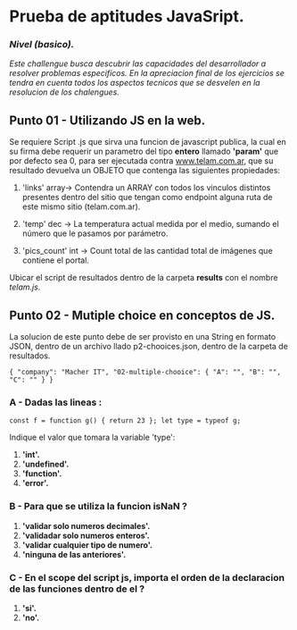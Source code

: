 # **Prueba de aptitudes JavaSript.**

### ***Nivel (basico).***


*Este challengue busca descubrir las capacidades del desarrollador a resolver problemas especificos.
En la apreciacion final de los ejercicios se tendra en cuenta todos los aspectos tecnicos que se desvelen en la resolucion de los chalengues.*


## **Punto 01 -  Utilizando JS en la web.**
Se requiere Script .js que sirva una funcion de javascript publica, la cual en su firma debe requerir un parametro del tipo **entero** llamado **'param'** que por defecto sea 0, para ser ejecutada contra www.telam.com.ar, que su resultado devuelva un OBJETO que contenga las siguientes propiedades:

1. 'links' array-> Contendra un ARRAY con todos los vinculos distintos presentes dentro del sitio que tengan como endpoint alguna ruta de este mismo sitio (telam.com.ar).

2.	'temp' dec -> La temperatura actual medida por el medio, sumando el número que le pasamos por parámetro.

3. 'pics_count' int -> Count total de las cantidad total de imágenes que contiene el portal.

Ubicar el script de resultados dentro de la carpeta **results** con el nombre *telam.js*.

## **Punto 02 - Mutiple choice en conceptos de JS.**

La solucion de este punto debe de ser provisto en una String en formato JSON, dentro de un archivo llado p2-chooices.json, dentro de la carpeta de resultados.

`{
  "company": "Macher IT",
  "02-multiple-chooice": {
    "A": "",
    "B": "",
    "C": ""
  }
}`

### **A - Dadas las lineas :** 

`const f = function g() { return 23 };
let type = typeof g;`

Indique el valor que tomara la variable 'type':
1. **'int'.**
2. **'undefined'.**
3. **'function'.**
4. **'error'.**

### **B - Para que se utiliza la funcion isNaN ?** 

1. **'validar solo numeros decimales'.**
2. **'validadar solo numeros enteros'.**
3. **'validar cualquier tipo de numero'.**
4. **'ninguna de las anteriores'.**

### **C - En el scope del script js, importa el orden de la declaracion de las funciones dentro de el ?** 

1. **'si'.**
2. **'no'.**

